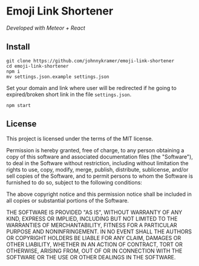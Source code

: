 # Emoji Link Shortener

*Developed with Meteor + React*

## Install

    git clone https://github.com/johnnykramer/emoji-link-shortener
    cd emoji-link-shortener
    npm i
    mv settings.json.example settings.json

Set your domain and link where user will be redirected if he going to expired/broken short link in the file `settings.json`.

    npm start

## License

This project is licensed under the terms of the MIT license.

Permission is hereby granted, free of charge, to any person obtaining a copy of this software and associated documentation files (the "Software"), to deal in the Software without restriction, including without limitation the rights to use, copy, modify, merge, publish, distribute, sublicense, and/or sell copies of the Software, and to permit persons to whom the Software is furnished to do so, subject to the following conditions:

The above copyright notice and this permission notice shall be included in all copies or substantial portions of the Software.

THE SOFTWARE IS PROVIDED "AS IS", WITHOUT WARRANTY OF ANY KIND, EXPRESS OR IMPLIED, INCLUDING BUT NOT LIMITED TO THE WARRANTIES OF MERCHANTABILITY, FITNESS FOR A PARTICULAR PURPOSE AND NONINFRINGEMENT. IN NO EVENT SHALL THE AUTHORS OR COPYRIGHT HOLDERS BE LIABLE FOR ANY CLAIM, DAMAGES OR OTHER LIABILITY, WHETHER IN AN ACTION OF CONTRACT, TORT OR OTHERWISE, ARISING FROM, OUT OF OR IN CONNECTION WITH THE SOFTWARE OR THE USE OR OTHER DEALINGS IN THE SOFTWARE.
